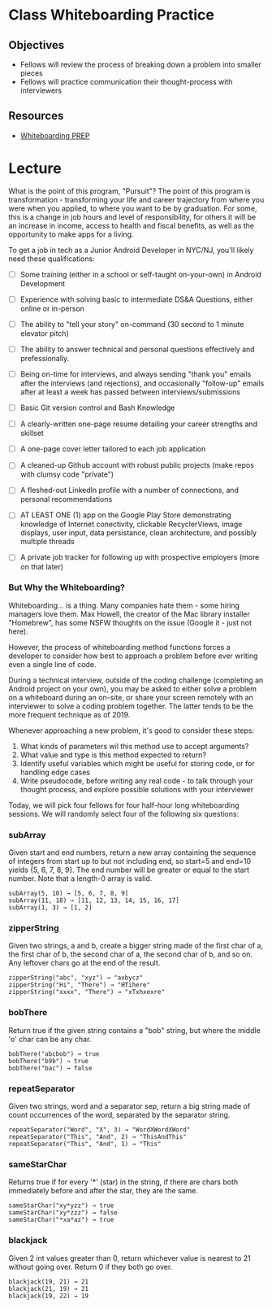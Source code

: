 # Class Whiteboarding Practice

## Objectives
* Fellows will review the process of breaking down a problem into smaller pieces
* Fellows will practice communication their thought-process with interviewers

## Resources
* [Whiteboarding PREP](https://medium.freecodecamp.org/before-you-code-remember-to-prep-for-your-coding-interview-2ccfb58147db)

# Lecture

What is the point of this program, "Pursuit"? The point of this program is transformation - transforming your life and career trajectory from where you were when you applied, to where you want to be by graduation. For some, this is a change in job hours and level of responsibility, for others it will be an increase in income, access to health and fiscal benefits, as well as the opportunity to make apps for a living.

To get a job in tech as a Junior Android Developer in NYC/NJ, you'll likely need these qualifications:

- [ ] Some training (either in a school or self-taught on-your-own) in Android Development
- [ ] Experience with solving basic to intermediate DS&A Questions, either online or in-person
- [ ] The ability to "tell your story" on-command (30 second to 1 minute elevator pitch)
- [ ] The ability to answer technical and personal questions effectively and prefessionally.
- [ ] Being on-time for interviews, and always sending "thank you" emails after the interviews (and rejections), and occasionally "follow-up" emails after at least a week has passed between interviews/submissions
- [ ] Basic Git version control and Bash Knowledge
- [ ] A clearly-written one-page resume detailing your career strengths and skillset
- [ ] A one-page cover letter tailored to each job application
- [ ] A cleaned-up Github account with robust public projects (make repos with clumsy code "private")
- [ ] A fleshed-out LinkedIn profile with a number of connections, and personal recommendations
- [ ] AT LEAST ONE (1) app on the Google Play Store demonstrating knowledge of Internet conectivity, clickable RecyclerViews, image displays, user input, data persistance, clean architecture, and possibly multiple threads
- [ ] A private job tracker for following up with prospective employers (more on that later)


### But Why the Whiteboarding?

Whiteboarding... is a thing. Many companies hate them - some hiring managers love them. Max Howell, the creator of the Mac library installer "Homebrew", has some NSFW thoughts on the issue (Google it - just not here).

However, the process of whiteboarding method functions forces a developer to consider how best to approach a problem before ever writing even a single line of code. 

During a technical interview, outside of the coding challenge (completing an Android project on your own), you may be asked to either solve a problem on a whiteboard during an on-site, or share your screen remotely with an interviewer to solve a coding problem together. The latter tends to be the more frequent technique as of 2019.

Whenever approaching a new problem, it's good to consider these steps:

1. What kinds of parameters wil this method use to accept arguments?
1. What value and type is this method expected to return?
1. Identify useful variables which might be useful for storing code, or for handling edge cases
1. Write pseudocode, before writing any real code - to talk through your thought process, and explore possible solutions with your interviewer

Today, we will pick four fellows for four half-hour long whiteboarding sessions. We will randomly select four of the following six questions:

### subArray

Given start and end numbers, return a new array containing the sequence of integers from start up to but not including end, so start=5 and end=10 yields {5, 6, 7, 8, 9}. The end number will be greater or equal to the start number. Note that a length-0 array is valid.

```
subArray(5, 10) → [5, 6, 7, 8, 9]
subArray(11, 18) → [11, 12, 13, 14, 15, 16, 17]
subArray(1, 3) → [1, 2]
```

### zipperString

Given two strings, a and b, create a bigger string made of the first char of a, the first char of b, the second char of a, the second char of b, and so on. Any leftover chars go at the end of the result.

```
zipperString("abc", "xyz") → "axbycz"
zipperString("Hi", "There") → "HTihere"
zipperString("xxxx", "There") → "xTxhxexre"
```

### bobThere

Return true if the given string contains a "bob" string, but where the middle 'o' char can be any char.

```
bobThere("abcbob") → true
bobThere("b9b") → true
bobThere("bac") → false
```

### repeatSeparator 

Given two strings, word and a separator sep, return a big string made of count occurrences of the word, separated by the separator string.

```
repeatSeparator("Word", "X", 3) → "WordXWordXWord"
repeatSeparator("This", "And", 2) → "ThisAndThis"
repeatSeparator("This", "And", 1) → "This"
```

### sameStarChar

Returns true if for every '*' (star) in the string, if there are chars both immediately before and after the star, they are the same.

```
sameStarChar("xy*yzz") → true
sameStarChar("xy*zzz") → false
sameStarChar("*xa*az") → true
```

### blackjack

Given 2 int values greater than 0, return whichever value is nearest to 21 without going over. Return 0 if they both go over.

```
blackjack(19, 21) → 21
blackjack(21, 19) → 21
blackjack(19, 22) → 19
```

